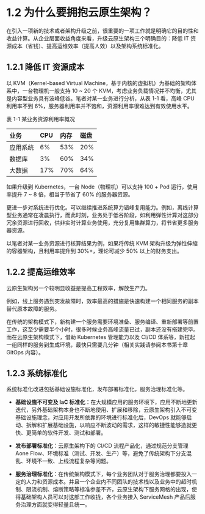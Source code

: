 # 1.2 为什么要拥抱云原生架构？

在引入一项新的技术或者架构升级之前，很重要的一项工作就是明确它的目的性和收益计算。从企业层面收益角度来看，升级云原生架构三个明确目的：降低 IT 资源成本（省钱）、提高运维效率（提高人效）以及架构系统标准化。

## 1.2.1 降低 IT 资源成本

以 KVM（Kernel-based Virtual Machine，基于内核的虚拟机）为基础的架构体系中，一台物理机一般支持 10 ~ 20 个 KVM，考虑业务负载情况并不均衡，尤其是内容型业务具有波峰低谷。笔者对某一业务进行分析，从表 1-1 看，高峰 CPU 利用率不到 6%，服务器利用率并不饱和，资源利用率很难达到有效使用水平。

表 1-1 某业务资源利用率概况

| 业务 | CPU | 内存| 磁盘 |
|:--|:--|:--|:--|
| 应用系统 | 6% | 53% | 20% |
| 数据库| 3% |  60% |  34% |
| 大数据| 17% |  70% |  64% |

如果升级到 Kubernetes，一台 Node（物理机）可以支持 100 + Pod 运行，使用率提升 7 ~ 8 倍，相当于节省了 60% 的服务器资源。

更进一步对系统进行优化。可以继续推进系统算力错峰复用能力。例如，离线计算型业务通常在凌晨执行，而此时刻，业务处于低谷阶段，如利用弹性计算对这部分冗余资源进行回收，供非实时计算业务使用，充分复用集群算力，将节省更多服务器资源。

以笔者对某一业务资源进行核算结果为例，如果将传统 KVM 架构升级为弹性伸缩的容器架构，且利用率提升到 30%+，理论可减少 50% 以上的财务支出。

## 1.2.2 提高运维效率

云原生架构另一个较明显收益是提高工程效率，解放生产力。

例如，线上服务遇到突发故障时，效率最高的措施是快速构建一个相同服务的副本替代原本故障的服务。

在传统的架构模式下，新构建一个服务需要环境准备、服务编译、重新部署等前置工作，这至少需要半个小时，很多时候业务高峰流量已过，副本还没有搭建完毕。而在云原生架构模式下，借助 Kubernetes 管理能力以及 CI/CD 体系等，新拉起一组同样的服务到生成环境，最快只需要几分钟（相关实践请参阅本书第十章 GitOps 内容）。

## 1.2.3 系统标准化

系统标准化改进包括基础设施标准化，发布部署标准化，服务治理标准化等。

- **基础设施不可变及 IaC 标准化**：在大规模应用的服务环境下，应用不断地更新迭代，另外基础架构本身也不断地使用、扩展和移除，云原生架构引入不可变基础设施理念，对应用开发所依靠的环境进行标准化后，DevOps 就能够启动、拆解和扩展基础设施，以响应不断波动的需求，这样的敏捷性能够造就更快、更简单的软件开发、测试和部署。

- **发布部署标准化**：云原生架构下的 CI/CD 流程产品化，通过规范分支管理 Aone Flow、环境标准（测试、开发、生产）等，避免了传统架构下分支混乱、环境不一致、上线流程复杂等问题。

- **服务治理标准化**：在传统架构模式下，每个业务团队对于服务治理都要投入一定的人力和资源成本。并且一个企业内不同团队的技术栈以及业务中的超时机制、限流机制、熔断策略等标准参差不齐，云原生架构下服务网格的出现，使得基础架构人员可以对这部工作收拢，各个业务接入 ServiceMesh 产品后服务治理方面就变得轻量且统一。